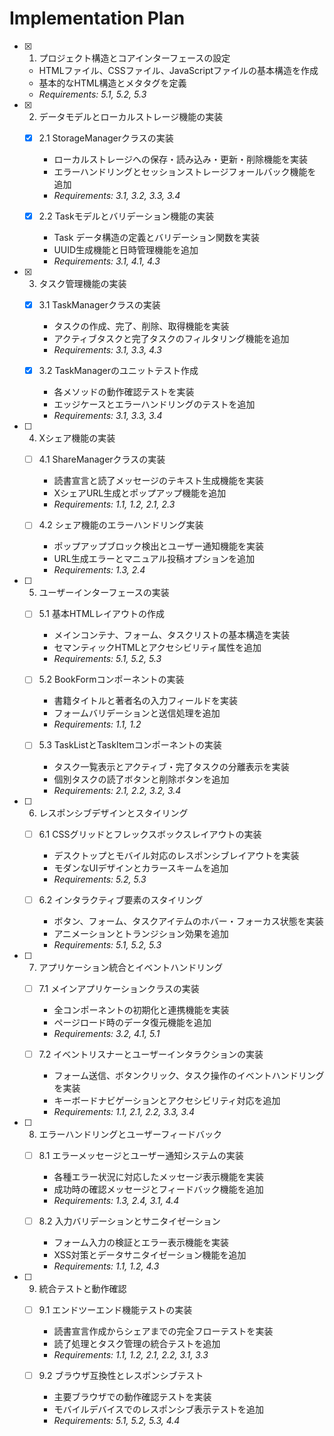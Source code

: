 # Implementation Plan

- [x] 1. プロジェクト構造とコアインターフェースの設定
  - HTMLファイル、CSSファイル、JavaScriptファイルの基本構造を作成
  - 基本的なHTML構造とメタタグを定義
  - _Requirements: 5.1, 5.2, 5.3_

- [x] 2. データモデルとローカルストレージ機能の実装
  - [x] 2.1 StorageManagerクラスの実装
    - ローカルストレージへの保存・読み込み・更新・削除機能を実装
    - エラーハンドリングとセッションストレージフォールバック機能を追加
    - _Requirements: 3.1, 3.2, 3.3, 3.4_

  - [x] 2.2 Taskモデルとバリデーション機能の実装
    - Task データ構造の定義とバリデーション関数を実装
    - UUID生成機能と日時管理機能を追加
    - _Requirements: 3.1, 4.1, 4.3_

- [x] 3. タスク管理機能の実装
  - [x] 3.1 TaskManagerクラスの実装
    - タスクの作成、完了、削除、取得機能を実装
    - アクティブタスクと完了タスクのフィルタリング機能を追加
    - _Requirements: 3.1, 3.3, 4.3_

  - [x] 3.2 TaskManagerのユニットテスト作成
    - 各メソッドの動作確認テストを実装
    - エッジケースとエラーハンドリングのテストを追加
    - _Requirements: 3.1, 3.3, 3.4_

- [ ] 4. Xシェア機能の実装
  - [ ] 4.1 ShareManagerクラスの実装
    - 読書宣言と読了メッセージのテキスト生成機能を実装
    - XシェアURL生成とポップアップ機能を追加
    - _Requirements: 1.1, 1.2, 2.1, 2.3_

  - [ ] 4.2 シェア機能のエラーハンドリング実装
    - ポップアップブロック検出とユーザー通知機能を実装
    - URL生成エラーとマニュアル投稿オプションを追加
    - _Requirements: 1.3, 2.4_

- [ ] 5. ユーザーインターフェースの実装
  - [ ] 5.1 基本HTMLレイアウトの作成
    - メインコンテナ、フォーム、タスクリストの基本構造を実装
    - セマンティックHTMLとアクセシビリティ属性を追加
    - _Requirements: 5.1, 5.2, 5.3_

  - [ ] 5.2 BookFormコンポーネントの実装
    - 書籍タイトルと著者名の入力フィールドを実装
    - フォームバリデーションと送信処理を追加
    - _Requirements: 1.1, 1.2_

  - [ ] 5.3 TaskListとTaskItemコンポーネントの実装
    - タスク一覧表示とアクティブ・完了タスクの分離表示を実装
    - 個別タスクの読了ボタンと削除ボタンを追加
    - _Requirements: 2.1, 2.2, 3.2, 3.4_

- [ ] 6. レスポンシブデザインとスタイリング
  - [ ] 6.1 CSSグリッドとフレックスボックスレイアウトの実装
    - デスクトップとモバイル対応のレスポンシブレイアウトを実装
    - モダンなUIデザインとカラースキームを追加
    - _Requirements: 5.2, 5.3_

  - [ ] 6.2 インタラクティブ要素のスタイリング
    - ボタン、フォーム、タスクアイテムのホバー・フォーカス状態を実装
    - アニメーションとトランジション効果を追加
    - _Requirements: 5.1, 5.2, 5.3_

- [ ] 7. アプリケーション統合とイベントハンドリング
  - [ ] 7.1 メインアプリケーションクラスの実装
    - 全コンポーネントの初期化と連携機能を実装
    - ページロード時のデータ復元機能を追加
    - _Requirements: 3.2, 4.1, 5.1_

  - [ ] 7.2 イベントリスナーとユーザーインタラクションの実装
    - フォーム送信、ボタンクリック、タスク操作のイベントハンドリングを実装
    - キーボードナビゲーションとアクセシビリティ対応を追加
    - _Requirements: 1.1, 2.1, 2.2, 3.3, 3.4_

- [ ] 8. エラーハンドリングとユーザーフィードバック
  - [ ] 8.1 エラーメッセージとユーザー通知システムの実装
    - 各種エラー状況に対応したメッセージ表示機能を実装
    - 成功時の確認メッセージとフィードバック機能を追加
    - _Requirements: 1.3, 2.4, 3.1, 4.4_

  - [ ] 8.2 入力バリデーションとサニタイゼーション
    - フォーム入力の検証とエラー表示機能を実装
    - XSS対策とデータサニタイゼーション機能を追加
    - _Requirements: 1.1, 1.2, 4.3_

- [ ] 9. 統合テストと動作確認
  - [ ] 9.1 エンドツーエンド機能テストの実装
    - 読書宣言作成からシェアまでの完全フローテストを実装
    - 読了処理とタスク管理の統合テストを追加
    - _Requirements: 1.1, 1.2, 2.1, 2.2, 3.1, 3.3_

  - [ ] 9.2 ブラウザ互換性とレスポンシブテスト
    - 主要ブラウザでの動作確認テストを実装
    - モバイルデバイスでのレスポンシブ表示テストを追加
    - _Requirements: 5.1, 5.2, 5.3, 4.4_